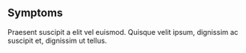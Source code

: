 ## Symptoms
Praesent suscipit a elit vel euismod. Quisque velit ipsum, dignissim ac suscipit et, dignissim ut tellus.